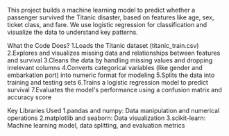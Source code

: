 This project builds a machine learning model to predict whether a passenger survived the Titanic disaster, based on features like age, sex, ticket class, and fare. We use logistic regression for classification and visualize the data to understand key patterns.

What the Code Does?
1.Loads the Titanic dataset (titanic_train.csv)
2.Explores and visualizes missing data and relationships between features and survival
3.Cleans the data by handling missing values and dropping irrelevant columns
4.Converts categorical variables (like gender and embarkation port) into numeric format for modeling
5.Splits the data into training and testing sets
6.Trains a logistic regression model to predict survival
7.Evaluates the model's performance using a confusion matrix and accuracy score

Key Libraries Used
1.pandas and numpy: Data manipulation and numerical operations
2.matplotlib and seaborn: Data visualization
3.scikit-learn: Machine learning model, data splitting, and evaluation metrics
